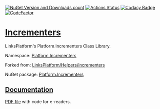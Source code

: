 [![NuGet Version and Downloads count](https://buildstats.info/nuget/Platform.Incrementers)](https://www.nuget.org/packages/Platform.Incrementers)
[![Actions Status](https://github.com/linksplatform/Incrementers/workflows/CD/badge.svg)](https://github.com/linksplatform/Incrementers/actions?workflow=CD)
[![Codacy Badge](https://api.codacy.com/project/badge/Grade/ea4406f2974c4d509526f124ef117c4a)](https://www.codacy.com/app/drakonard/Incrementers?utm_source=github.com&amp;utm_medium=referral&amp;utm_content=linksplatform/Incrementers&amp;utm_campaign=Badge_Grade)
[![CodeFactor](https://www.codefactor.io/repository/github/linksplatform/Incrementers/badge)](https://www.codefactor.io/repository/github/linksplatform/Incrementers)

# [Incrementers](https://github.com/linksplatform/Incrementers)

LinksPlatform's Platform.Incrementers Class Library.

Namespace: [Platform.Incrementers](https://linksplatform.github.io/Incrementers/api/Platform.Incrementers.html)

Forked from: [LinksPlatform/Helpers/Incrementers](https://github.com/linksplatform/Helpers/tree/e27f7586f8015cad596b6aa3c2df2ac2a3dadb60/Incrementers)

NuGet package: [Platform.Incrementers](https://www.nuget.org/packages/Platform.Incrementers)

## [Documentation](https://linksplatform.github.io/Incrementers)
[PDF file](https://linksplatform.github.io/Incrementers/Platform.Incrementers.pdf) with code for e-readers.